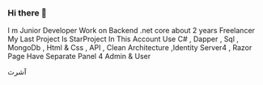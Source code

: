### Hi there 👋
I m Junior Developer 
Work on Backend .net core about 2 years Freelancer
My Last Project Is StarProject In This Account
Use C# , Dapper , Sql , MongoDb , Html & Css , API , Clean Architecture ,Identity Server4 , Razor Page 
Have Separate Panel 4 Admin & User 

آشرث 
